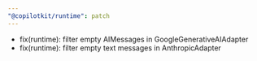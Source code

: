 ```yaml
---
"@copilotkit/runtime": patch
---
```


- fix(runtime): filter empty AIMessages in GoogleGenerativeAIAdapter
- fix(runtime): filter empty text messages in AnthropicAdapter
